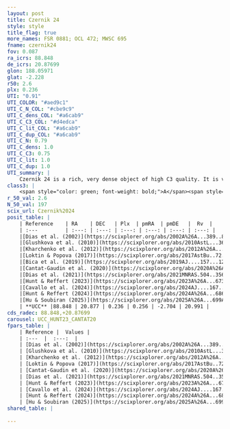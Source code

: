 ```yaml
---
layout: post
title: Czernik 24
style: style
title_flag: true
more_names: FSR 0881; OCL 472; MWSC 695
fname: czernik24
fov: 0.087
ra_icrs: 88.848
de_icrs: 20.87699
glon: 188.05971
glat: -2.228
r50: 2.6
plx: 0.236
UTI: "0.91"
UTI_COLOR: "#aed9c1"
UTI_C_N_COL: "#cbe9c9"
UTI_C_dens_COL: "#a6cab9"
UTI_C_C3_COL: "#d4edca"
UTI_C_lit_COL: "#a6cab9"
UTI_C_dup_COL: "#a6cab9"
UTI_C_N: 0.79
UTI_C_dens: 1.0
UTI_C_C3: 0.75
UTI_C_lit: 1.0
UTI_C_dup: 1.0
UTI_summary: |
    Czernik 24 is a rich, very dense object of high C3 quality. It is very well-studied in the literature.
class3: |
    <span style="color: green; font-weight: bold;">A</span><span style="color: #FFC300; font-weight: bold;">B</span>
r_50_val: 2.6
N_50_val: 197
scix_url: Czernik%2024
posit_table: |
    | Reference    | RA    | DEC   | Plx  | pmRA  | pmDE   |  Rv  |
    | :---         | :---: | :---: | :---: | :---: | :---: | :---: |
    |[Dias et al. (2002)](https://scixplorer.org/abs/2002A%26A...389..871D) | 88.854 | 20.886 | -- | 1.79 | -4.31 | -- |
    |[Glushkova et al. (2010)](https://scixplorer.org/abs/2010AstL...36...75G) | 88.853 | 20.886 | -- | -- | -- | -- |
    |[Kharchenko et al. (2012)](https://scixplorer.org/abs/2012A%26A...543A.156K) | 88.86 | 20.885 | -- | 2.81 | -6.33 | -- |
    |[Loktin & Popova (2017)](https://scixplorer.org/abs/2017AstBu..72..257L) | 88.86 | 20.887 | -- | 0.9 | -2.194 | -- |
    |[Bica et al. (2019)](https://scixplorer.org/abs/2019AJ....157...12B) | 88.855 | 20.878 | -- | -- | -- | -- |
    |[Cantat-Gaudin et al. (2020)](https://scixplorer.org/abs/2020A%26A...640A...1C) | 88.848 | 20.876 | 0.261 | 0.222 | -2.629 | -- |
    |[Dias et al. (2021)](https://scixplorer.org/abs/2021MNRAS.504..356D) | 88.832 | 20.873 | 0.201 | 0.253 | -2.668 | -- |
    |[Hunt & Reffert (2023)](https://scixplorer.org/abs/2023A%26A...673A.114H) | 88.852 | 20.877 | 0.228 | 0.26 | -2.721 | 16.008 |
    |[Cavallo et al. (2024)](https://scixplorer.org/abs/2024AJ....167...12C) | 88.847 | 20.875 | 0.225 | -- | -- | -- |
    |[Hunt & Reffert (2024)](https://scixplorer.org/abs/2024A%26A...686A..42H) | 88.852 | 20.877 | 0.228 | 0.26 | -2.721 | 16.008 |
    |[Hu & Soubiran (2025)](https://scixplorer.org/abs/2025A%26A...699A.246H) | 88.847 | 20.875 | -- | -- | -- | -- |
    | **UCC** |88.848 | 20.877 | 0.236 | 0.256 | -2.704 | 20.991 | 
cds_radec: 88.848,+20.87699
carousel: UCC_HUNT23_CANTAT20
fpars_table: |
    | Reference |  Values |
    | :---  |  :---:  |
    | [Dias et al. (2002)](https://scixplorer.org/abs/2002A%26A...389..871D) | `E(B-V)=0.26, Dist=4600.0, Age=9.4` |
    | [Glushkova et al. (2010)](https://scixplorer.org/abs/2010AstL...36...75G) | `E(B-V)=0.26, Dm=13.32, Age=9.4` |
    | [Kharchenko et al. (2012)](https://scixplorer.org/abs/2012A%26A...543A.156K) | `e_bv=0.583, distance=5041, log_age=9.1` |
    | [Loktin & Popova (2017)](https://scixplorer.org/abs/2017AstBu..72..257L) | `E(B-V)=0.664, Dmod=12.823, logt=8.2` |
    | [Cantat-Gaudin et al. (2020)](https://scixplorer.org/abs/2020A%26A...640A...1C) | `AVNN=1.63, DMNN=13, AgeNN=9.43` |
    | [Dias et al. (2021)](https://scixplorer.org/abs/2021MNRAS.504..356D) | `Av=2.306, Dist=3623, logage=9.128, [Fe/H]=-0.297` |
    | [Hunt & Reffert (2023)](https://scixplorer.org/abs/2023A%26A...673A.114H) | `AV50=1.972, diffAV50=0.928, MOD50=12.909, logAge50=9.08` |
    | [Cavallo et al. (2024)](https://scixplorer.org/abs/2024AJ....167...12C) | `AV50=1.72, dMod50=12.64, logAge50=9.39, [Fe/H]50=0.25` |
    | [Hunt & Reffert (2024)](https://scixplorer.org/abs/2024A%26A...686A..42H) | `MassJ=1071.31` |
    | [Hu & Soubiran (2025)](https://scixplorer.org/abs/2025A%26A...699A.246H) | `MA22=-0.21, MA23f=-0.41, MA23g=-0.24, MZ23=-0.43, MK24=-0.28, MF24=-0.4` |
shared_table: |
    
---
```

